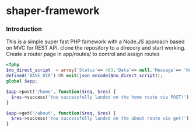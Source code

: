 # shaper-framework
###  Introduction
This is a simple super fast PHP famework with a Node.JS approach based on MVC for REST API.
clone the repository to a direcory and start working. 
Create a router page in app/routes/ to control and assign routes

```php
<?php
$no_direct_script  = array('Status'=> 403,'Data'=> null,'Message'=> 'No direct script access allowed');
defined('BASE_DIR') OR exit(json_encode($no_direct_script));
global $app;

$app->post('/home', function($req, $res) {
  $res->success('You successfully landed on the home route via POST!');
}

$app->get('/about', function($req, $res) {
  $res->success('You successfully landed on the about route via get!');
}
```
